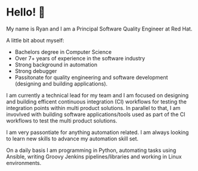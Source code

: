 # Hello! 👋

My name is Ryan and I am a Principal Software Quality Engineer at Red Hat.

A little bit about myself:
* Bachelors degree in Computer Science
* Over 7+ years of experience in the software industry
* Strong background in automation
* Strong debugger
* Passitonate for quality engineering and software development (designing and building applications).

I am currently a technical lead for my team and I am focused on designing and building efficent continuous integration (CI) workflows
for testing the integration points within multi product solutions. In parallel to that, I am invovlved with building software
applications/tools used as part of the CI workflows to test the multi product solutions.

I am very passontiate for anything automation related. I am always looking to learn new skills to advance my automation skill set.

On a daily basis I am programming in Python, automating tasks using Ansible, writing Groovy Jenkins pipelines/libraries and working
in Linux environments.

<!--
**ryankwilliams/ryankwilliams** is a ✨ _special_ ✨ repository because its `README.md` (this file) appears on your GitHub profile.

Here are some ideas to get you started:

- 🔭 I’m currently working on ...
- 🌱 I’m currently learning ...
- 👯 I’m looking to collaborate on ...
- 🤔 I’m looking for help with ...
- 💬 Ask me about ...
- 📫 How to reach me: ...
- 😄 Pronouns: ...
- ⚡ Fun fact: ...
-->
